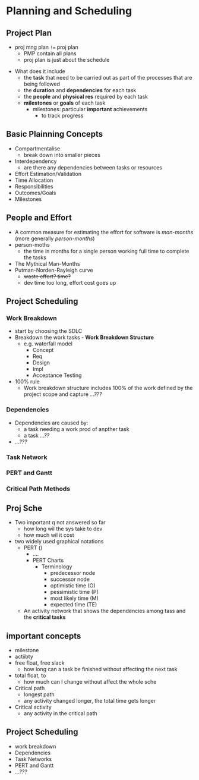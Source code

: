 # Planning and Scheduling

## Project Plan
* proj mng plan `!=` proj plan
    - PMP contain all plans
    - proj plan is just about the schedule
+ What does it include
    * the __task__ that need to be carried out as part of the processes that are being followed
    * the __duration__ and __dependencies__ for each task
    * the __people__ and __physical res__ required by each task
    * __milestones__ or __goals__ of each task
        - milestones: particular __important__ achievements
            + to track progress


## Basic Plainning Concepts
+ Compartmentalise
    * break down into smaller pieces
+ Interdependency
    * are there any dependencies between tasks or resources
+ Effort Estimation/Validation
+ Time Allocation
+ Responsibilities
+ Outcomes/Goals
+ Milestones


## People and Effort
+ A common measure for estimating the effort for software is _man-months_ (more generally _person-months_)
+ person-moths
    * the time in months for a single person working full time to complete the tasks
+ The Mythical Man-Months
+ Putman-Norden-Rayleigh curve
    * ~~waste effort? time?~~
    * dev time too long, effort cost goes up

## Project Scheduling

### Work Breakdown
+ start by choosing the SDLC
+ Breakdown the work tasks - __Work Breakdown Structure__
    * e.g. waterfall model
        - Concept
        - Req
        - Design
        - Impl
        - Acceptance Testing
+ 100% rule
    * Work breakdown structure includes 100% of the work defined by the project scope and capture _...???_

### Dependencies
+ Dependencies are caused by:
    * a task needing a work prod of anpther task
    * a task _...??_
+ _...???_

### Task Network

### PERT and Gantt 

### Critical Path Methods

















## Proj Sche
+ Two important q not answered so far
    * how long wil the sys take to dev
    * how much wil it cost
+ two widely used graphical notations
    * PERT ()
        - ....
        - PERT Charts
            + Terminology
                * predecessor node
                * successor node
                * optimistic time (O)
                * pessimistic time (P)
                * most likely time (M)
                * expected time (TE)
    * An activity network that shows the dependencies among tass and the __critical tasks__

## important concepts
+ milestone
+ actiibty
+ free float, free slack
    * how long can a task be finished without affecting the next task
+ total float, to
    * how much can I change without affect the whole sche 
+ Critical path
    * longest path
    * any activity changed longer, the total time gets longer
+ Critical activity
    * any activity in the critical path

 
## Project Scheduling
+ work breakdown
+ Dependencies
+ Task Networks
+ PERT and Gantt
+ _...???_